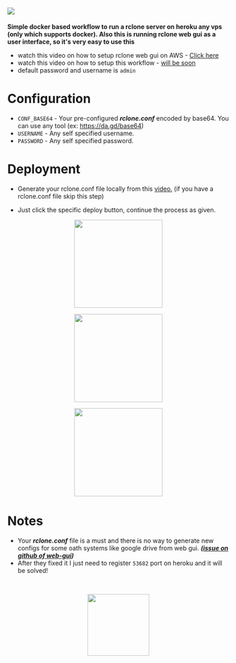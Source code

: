 # <img src="https://user-images.githubusercontent.com/79321771/195789948-1525abaa-8247-40e0-9807-dd20f458bf0f.png">
<b>Simple docker based workflow to run a rclone server on heroku any vps (only which supports docker). Also this is running rclone web gui as a user interface, so it's very easy to use this</b>

- watch this video on how to setup rclone web gui on AWS - <a href="https://youtu.be/GYLscUPs2Sw">Click here</a>
- watch this video on how to setup this workflow - <a href="">will be soon</a>
- default password and username is ``` admin ```

# Configuration
- `CONF_BASE64` - Your pre-configured ***rclone.conf*** encoded by base64. You can use any tool (ex: https://da.gd/base64)
- `USERNAME` - Any self specified username.
- `PASSWORD` - Any self specified password.

# Deployment
- Generate your rclone.conf file locally from this <a href="http://www.youtube.com/watch?v=n8qghZC1Kuc">video.</a> (if you have a rclone.conf file skip this step)

- Just click the specific deploy button, continue the process as given.

<p align=center><a href="https://render.com/deploy?repo=https://github.com/sentinm/Rclone-Flow"><img src="https://render.com/images/deploy-to-render-button.svg" width="200"></a></p>
<p align=center><a href="https://heroku.com/deploy?template=https://github.com/sentinm/Rclone-Flow/"><img src="https://www.herokucdn.com/deploy/button.svg" width="200"></a></p>
<p align=center><a href="https://railway.app/new/template/lmBc3q"><img src="https://railway.app/button.svg" width="200"></a></p>

# Notes
- Your ***rclone.conf*** file is a must and there is no way to generate new configs for some oath systems like google drive from web gui. ***(<a href="https://github.com/rclone/rclone-webui-react/issues/43">issue on github of web-gui</a>)***
- After they fixed it I just need to register ```53682``` port on heroku and it will be solved! 
<br>
<p align=center><a href="https://www.reddit.com/u/poppitxd/"><img src="https://telegra.ph/file/c4d5c54694f322ff91079.png" width="140"></a></p>
